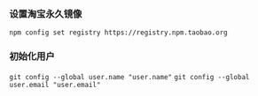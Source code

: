 ### 设置淘宝永久镜像
`npm config set registry https://registry.npm.taobao.org`

### 初始化用户
`git config --global user.name "user.name"`
`git config --global user.email "user.email"`